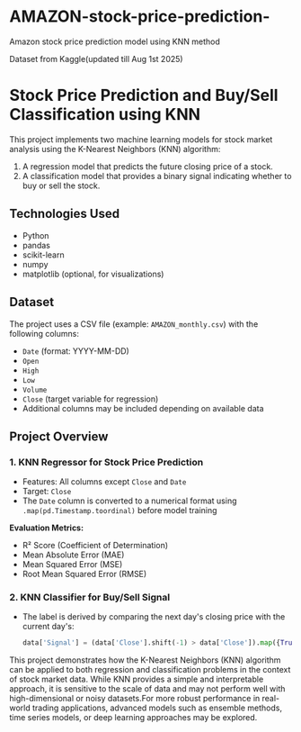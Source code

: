 # AMAZON-stock-price-prediction-
Amazon stock price prediction model using KNN method

Dataset from Kaggle(updated till Aug 1st 2025)

# Stock Price Prediction and Buy/Sell Classification using KNN

This project implements two machine learning models for stock market analysis using the K-Nearest Neighbors (KNN) algorithm:

1. A regression model that predicts the future closing price of a stock.
2. A classification model that provides a binary signal indicating whether to buy or sell the stock.

## Technologies Used

- Python
- pandas
- scikit-learn
- numpy
- matplotlib (optional, for visualizations)

## Dataset

The project uses a CSV file (example: `AMAZON_monthly.csv`) with the following columns:

- `Date` (format: YYYY-MM-DD)
- `Open`
- `High`
- `Low`
- `Volume`
- `Close` (target variable for regression)
- Additional columns may be included depending on available data

## Project Overview

### 1. KNN Regressor for Stock Price Prediction

- Features: All columns except `Close` and `Date`
- Target: `Close`
- The `Date` column is converted to a numerical format using `.map(pd.Timestamp.toordinal)` before model training

**Evaluation Metrics:**

- R² Score (Coefficient of Determination)
- Mean Absolute Error (MAE)
- Mean Squared Error (MSE)
- Root Mean Squared Error (RMSE)

### 2. KNN Classifier for Buy/Sell Signal

- The label is derived by comparing the next day's closing price with the current day's:
  ```python
  data['Signal'] = (data['Close'].shift(-1) > data['Close']).map({True: 1, False: -1})


This project demonstrates how the K-Nearest Neighbors (KNN) algorithm can be applied to both regression and classification problems in the context of stock market data. While KNN provides a simple and interpretable approach, it is sensitive to the scale of data and may not perform well with high-dimensional or noisy datasets.For more robust performance in real-world trading applications, advanced models such as ensemble methods, time series models, or deep learning approaches may be explored.


